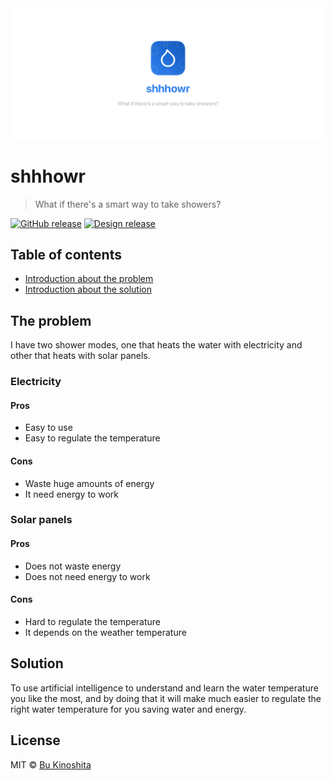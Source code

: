 <img src="/design/assets/cover.png" alt="coxinha"/>

# shhhowr

> What if there's a smart way to take showers?

[![GitHub release](https://img.shields.io/github/release/qubyte/shhhowr.svg)]()
[![Design release](https://img.shields.io/badge/design-v0.0.2-blue.svg)]()

## Table of contents
  * [Introduction about the problem](#the-problem)
  * [Introduction about the solution](#solution)


## The problem

I have two shower modes, one that heats the water with electricity and other that heats with solar panels.

### Electricity

#### Pros

- Easy to use
- Easy to regulate the temperature

#### Cons

- Waste huge amounts of energy
- It need energy to work


### Solar panels

#### Pros

- Does not waste energy
- Does not need energy to work

#### Cons

- Hard to regulate the temperature
- It depends on the weather temperature


## Solution

To use artificial intelligence to understand and learn the water temperature you like the most, and by doing that it will make much easier to regulate the right water temperature for you saving water and energy.


## License

MIT © [Bu Kinoshita](https://bukinoshita.io)
